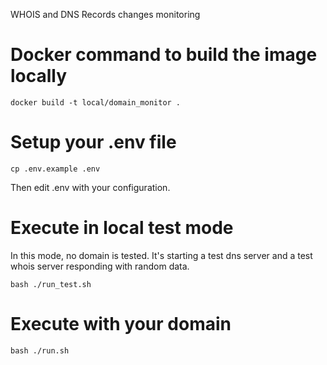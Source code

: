 WHOIS and DNS Records changes monitoring

# Docker command to build the image locally
```
docker build -t local/domain_monitor .
```

# Setup your .env file
```
cp .env.example .env
```

Then edit .env with your configuration.

# Execute in local test mode
In this mode, no domain is tested. It's starting a test dns server and a test whois server responding with random data.
```
bash ./run_test.sh
```

# Execute with your domain
```
bash ./run.sh
```

